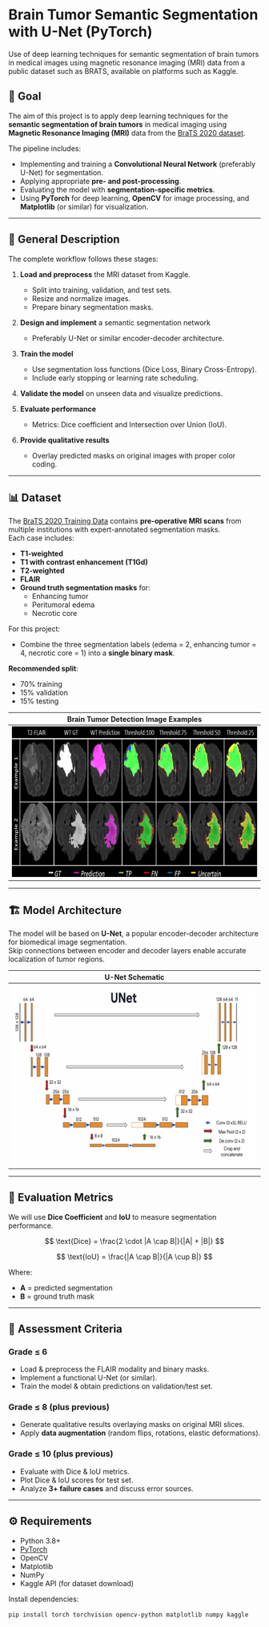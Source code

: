 # Brain Tumor Semantic Segmentation with U-Net (PyTorch)
Use of deep learning techniques for semantic segmentation of brain tumors in medical images using magnetic resonance imaging (MRI) data from a public dataset such as BRATS, available on platforms such as Kaggle.



## 📌 Goal

The aim of this project is to apply deep learning techniques for the **semantic segmentation of brain tumors** in medical imaging using **Magnetic Resonance Imaging (MRI)** data from the [BraTS 2020 dataset](https://www.kaggle.com/datasets/awsaf49/brats2020-training-data).  

The pipeline includes:
- Implementing and training a **Convolutional Neural Network** (preferably U-Net) for segmentation.
- Applying appropriate **pre- and post-processing**.
- Evaluating the model with **segmentation-specific metrics**.
- Using **PyTorch** for deep learning, **OpenCV** for image processing, and **Matplotlib** (or similar) for visualization.

---

## 📜 General Description

The complete workflow follows these stages:

1. **Load and preprocess** the MRI dataset from Kaggle.  
   - Split into training, validation, and test sets.  
   - Resize and normalize images.  
   - Prepare binary segmentation masks.

2. **Design and implement** a semantic segmentation network  
   - Preferably U-Net or similar encoder-decoder architecture.

3. **Train the model**  
   - Use segmentation loss functions (Dice Loss, Binary Cross-Entropy).  
   - Include early stopping or learning rate scheduling.

4. **Validate the model** on unseen data and visualize predictions.

5. **Evaluate performance**  
   - Metrics: Dice coefficient and Intersection over Union (IoU).

6. **Provide qualitative results**  
   - Overlay predicted masks on original images with proper color coding.

---

## 📊 Dataset

The [BraTS 2020 Training Data](https://www.kaggle.com/datasets/awsaf49/brats2020-training-data) contains **pre-operative MRI scans** from multiple institutions with expert-annotated segmentation masks.  
Each case includes:
- **T1-weighted**
- **T1 with contrast enhancement (T1Gd)**
- **T2-weighted**
- **FLAIR**
- **Ground truth segmentation masks** for:
  - Enhancing tumor
  - Peritumoral edema
  - Necrotic core

For this project:
- Combine the three segmentation labels (edema = 2, enhancing tumor = 4, necrotic core = 1) into a **single binary mask**.

**Recommended split**:  
- 70% training  
- 15% validation  
- 15% testing  

| Brain Tumor Detection Image Examples |
|:-:|
| <img src="jupyter_imgs/brats.jpg" width="800px" height="300px"> |

---

## 🏗 Model Architecture

The model will be based on **U-Net**, a popular encoder-decoder architecture for biomedical image segmentation.  
Skip connections between encoder and decoder layers enable accurate localization of tumor regions.

| U-Net Schematic |
|:-:|
| <img src="jupyter_imgs/Unet.png" width="650px" height="360px"> |

---

## 📏 Evaluation Metrics

We will use **Dice Coefficient** and **IoU** to measure segmentation performance.

$$
\text{Dice} = \frac{2 \cdot |A \cap B|}{|A| + |B|}
$$

$$
\text{IoU} = \frac{|A \cap B|}{|A \cup B|}
$$

Where:
- **A** = predicted segmentation
- **B** = ground truth mask

---

## 📝 Assessment Criteria

### **Grade ≤ 6**
- Load & preprocess the FLAIR modality and binary masks.
- Implement a functional U-Net (or similar).
- Train the model & obtain predictions on validation/test set.

### **Grade ≤ 8** (plus previous)
- Generate qualitative results overlaying masks on original MRI slices.
- Apply **data augmentation** (random flips, rotations, elastic deformations).

### **Grade ≤ 10** (plus previous)
- Evaluate with Dice & IoU metrics.
- Plot Dice & IoU scores for test set.
- Analyze **3+ failure cases** and discuss error sources.

---

## ⚙️ Requirements

- Python 3.8+
- [PyTorch](https://pytorch.org/)
- OpenCV
- Matplotlib
- NumPy
- Kaggle API (for dataset download)

Install dependencies:
```bash
pip install torch torchvision opencv-python matplotlib numpy kaggle

